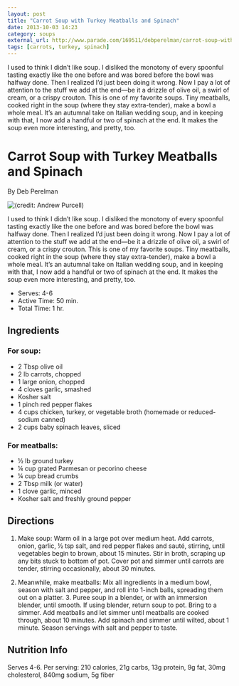 ```yaml
---
layout: post
title: "Carrot Soup with Turkey Meatballs and Spinach"
date: 2013-10-03 14:23
category: soups
external_url: http://www.parade.com/169511/debperelman/carrot-soup-with-turkey-meatballs-and-spinach/print/
tags: [carrots, turkey, spinach]
---
```


<div class="excerpt">
I used to think I didn’t like soup. I disliked the monotony of every
spoonful tasting exactly like the one before and was bored before the
bowl was halfway done. Then I realized I’d just been doing it wrong. Now
I pay a lot of attention to the stuff we add at the end—be it a drizzle
of olive oil, a swirl of cream, or a crispy crouton. This is one of my
favorite soups. Tiny meat­balls, cooked right in the soup (where they
stay extra-tender), make a bowl a whole meal. It’s an autumnal take on
Italian wedding soup, and in keeping with that, I now add a handful or
two of spinach at the end. It makes the soup even more interesting, and
pretty, too.
</div>

Carrot Soup with Turkey Meatballs and Spinach
=============================================

By Deb Perelman

![(credit: Andrew Purcell)](http://static2.parade.com/wp-content/uploads/2013/09/carrot-soup-turkey-meatballs-spinach-ftr.jpg)

I used to think I didn’t like soup. I disliked the monotony of every
spoonful tasting exactly like the one before and was bored before the
bowl was halfway done. Then I realized I’d just been doing it wrong. Now
I pay a lot of attention to the stuff we add at the end—be it a drizzle
of olive oil, a swirl of cream, or a crispy crouton. This is one of my
favorite soups. Tiny meat­balls, cooked right in the soup (where they
stay extra-tender), make a bowl a whole meal. It’s an autumnal take on
Italian wedding soup, and in keeping with that, I now add a handful or
two of spinach at the end. It makes the soup even more interesting, and
pretty, too.

- Serves: 4-6
- Active Time: 50 min.
- Total Time: 1 hr.

## Ingredients

### For soup:

-   2 Tbsp olive oil
-   2 lb carrots, chopped
-   1 large onion, chopped
-   4 cloves garlic, smashed
-   Kosher salt
-   1 pinch red pepper flakes
-   4 cups chicken, turkey, or vegetable broth (homemade or
    reduced-sodium canned)
-   2 cups baby spinach leaves, sliced

### For meatballs:

-   ½ lb ground turkey
-   ¼ cup grated ­Parmesan or pecorino cheese
-   ¼ cup bread crumbs
-   2 Tbsp milk (or water)
-   1 clove garlic, minced
-   Kosher salt and freshly ground pepper

## Directions

1.  Make soup: Warm oil in a large pot over medium heat. Add carrots,
    onion, garlic, ½ tsp salt, and red pepper flakes and sauté,
    stirring, until vegetables begin to brown, about 15 minutes. Stir in
    broth, scraping up any bits stuck to bottom of pot. Cover pot and
    simmer until carrots are tender, stirring occasionally, about 30
    minutes.

2.  Meanwhile, make meatballs: Mix all ingredients in a medium bowl,
    season with salt and pepper, and roll into 1-inch balls, spreading
    them out on a platter. 3. Puree soup in a blender, or with an
    immersion blender, until smooth. If using blender, return soup to
    pot. Bring to a simmer. Add meatballs and let simmer until meatballs
    are cooked through, about 10 minutes. Add spinach and simmer until
    wilted, about 1 minute. Season servings with salt and pepper to
    taste.

## Nutrition Info

Serves 4-6. Per serving: 210 calories, 21g carbs, 13g protein, 9g fat,
30mg cholesterol, 840mg sodium, 5g fiber

